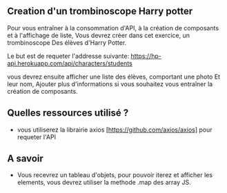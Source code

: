 ## Creation d'un trombinoscope Harry potter

 Pour vous entraîner à la consommation d'API, à la création de composants et à l'affichage de liste, Vous devrez créer dans cet exercice, un trombinoscope Des élèves d'Harry Potter.

 Le but est de requeter l'addresse suivante: 
 https://hp-api.herokuapp.com/api/characters/students


 vous devrez ensuite afficher une liste des élèves, comportant une photo Et leur nom, Ajouter plus d'informations si vous souhaitez vous entraîner la création de composants.

## Quelles ressources utilisé ?
*  vous utiliserez la librairie axios [https://github.com/axios/axios] pour requeter l'API


## A savoir
* Vous recevrez un tableau d'objets, pour pouvoir iterez et afficher les elements, vous devrez utiliser la methode .map des array JS.